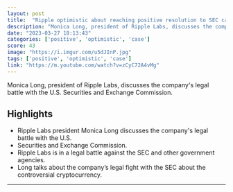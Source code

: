 ```yaml
---
layout: post
title:  "Ripple optimistic about reaching positive resolution to SEC case, president says"
description: "Monica Long, president of Ripple Labs, discusses the company's legal battle with the U.S. Securities and Exchange Commission."
date: "2023-03-27 18:13:43"
categories: ['positive', 'optimistic', 'case']
score: 43
image: "https://i.imgur.com/u5dJInP.jpg"
tags: ['positive', 'optimistic', 'case']
link: "https://m.youtube.com/watch?v=zCyC72A4vMg"
---
```


Monica Long, president of Ripple Labs, discusses the company's legal battle with the U.S. Securities and Exchange Commission.

## Highlights

- Ripple Labs president Monica Long discusses the company's legal battle with the U.S.
- Securities and Exchange Commission.
- Ripple Labs is in a legal battle against the SEC and other government agencies.
- Long talks about the company’s legal fight with the SEC about the controversial cryptocurrency.

---
